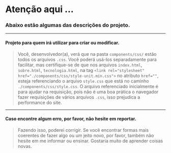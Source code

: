 # Atenção aqui ...
### Abaixo estão algumas das descrições do projeto.
---

#### Projeto para quem irá utilizar para criar ou modificar.
> Você, desenvolvedor(a), verá que na pasta `components/css/` estão todos os arquivos `.css`. Você poderá usá-los separadamente para facilitar, mas certifique-se de que nos arquivos `index.html`, `sobre.html`, `tecnologia.html`, na tag `<link rel="stylesheet" href="./components/css/style-unit.min.css">` no atributo `href=""`, esteja referenciando o arquivo `style.css` que está no caminho `./components/css/style.css`. O arquivo referenciado inicialmente é para ajudar na requisição, pois não é uma boa prática o navegador fazer requisições de vários arquivos `.css`, isso prejudica a performance do site.

---

#### Caso encontre algum erro, por favor, não hesite em reportar.
> Fazendo isso, poderei corrigir. Se você encontrar formas mais coerentes de fazer algo ou um jeito novo, por favor, também não hesite em me informar ou ensinar. Gostaria muito de aprender coisas novas.